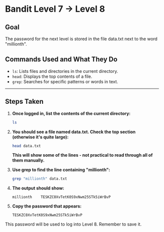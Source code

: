 # Bandit Level 7 → Level 8
## Goal
The password for the next level is stored in the file data.txt next to the word "millionth".

## Commands Used and What They Do
- `ls`: Lists files and directories in the current directory.
- `head`: Displays the top contents of a file.
- `grep`: Searches for specific patterns or words in text.
---
## Steps Taken
1. **Once logged in, list the contents of the current directory:**
   ```bash
   ls
   ```

2. **You should see a file named data.txt. Check the top section (otherwise it's quite large):**
   ```bash
   head data.txt
   ```
   **This will show some of the lines - not practical to read through all of them manually.**

3. **Use grep to find the line containing "millionth":**
   ```bash
   grep "millionth" data.txt
   ```

4. **The output should show:**
   ```
   millionth	TESKZC0XvTetK0S9xNwm25STk5iWrBvP
   ```

5. **Copy the password that appears:**
   ```
   TESKZC0XvTetK0S9xNwm25STk5iWrBvP
   ```

This password will be used to log into Level 8. Remember to save it.
